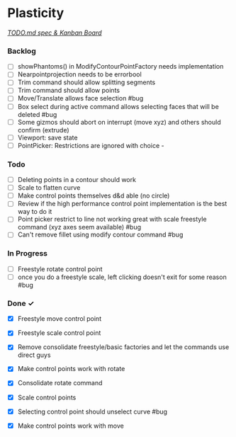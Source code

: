 # Plasticity

<em>[TODO.md spec & Kanban Board](https://bit.ly/3fCwKfM)</em>

### Backlog

- [ ] showPhantoms() in ModifyContourPointFactory needs implementation  
- [ ] Nearpointprojection needs to be errorbool  
- [ ] Trim command should allow splitting segments  
- [ ] Trim command should allow points  
- [ ] Move/Translate allows face selection #bug  
- [ ] Box select during active command allows selecting faces that will be deleted #bug  
- [ ] Some gizmos should abort on interrupt (move xyz) and others should confirm (extrude)  
- [ ] Viewport: save state  
- [ ] PointPicker: Restrictions are ignored with choice -  

### Todo

- [ ] Deleting points in a contour should work  
- [ ] Scale to flatten curve  
- [ ] Make control points themselves d&d able (no circle)  
- [ ] Review if the high performance control point implementation is the best way to do it  
- [ ] Point picker restrict to line not working great with scale freestyle command (xyz axes seem available) #bug  
- [ ] Can't remove fillet using modify contour command #bug  

### In Progress

- [ ] Freestyle rotate control point  
- [ ] once you do a freestyle scale, left clicking doesn't exit for some reason #bug  

### Done ✓

- [x] Freestyle move control point  
- [x] Freestyle scale control point  
- [x] Remove consolidate freestyle/basic factories and let the commands use direct guys  
- [x] Make control points work with rotate  
- [x] Consolidate rotate command  
- [x] Scale control points  
- [x] Selecting control point should unselect curve #bug  
- [x] Make control points work with move  

